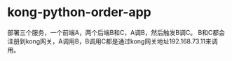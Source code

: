 # kong-python-order-app

部署三个服务，一个前端A，两个后端B和C，A调B，然后触发B调C。
B和C都会注册到kong网关，A调用B，B调用C都是通过kong网关地址192.168.73.11来调用。
